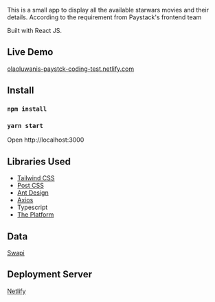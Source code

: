 This is a small app to display all the available starwars movies and their details. According to the requirement from Paystack's frontend team

Built with React JS.

## Live Demo

[olaoluwanis-paystck-coding-test.netlify.com](https://olaoluwanis-paystck-coding-test.netlify.com)

## Install

### `npm install`
### `yarn start`

Open http://localhost:3000

## Libraries Used

- [Tailwind CSS](https://tailwindcss.com)
- [Post CSS](postcss.org)
- [Ant Design](https://ant.design)
- [Axios](https://github.com/axios/axios)
- Typescript
- [The Platform](https://github.com/jaredpalmer/the-platform)

## Data 

[Swapi](https://swapi.co/api/films)

## Deployment Server

[Netlify](https://www.netlify.com/)
